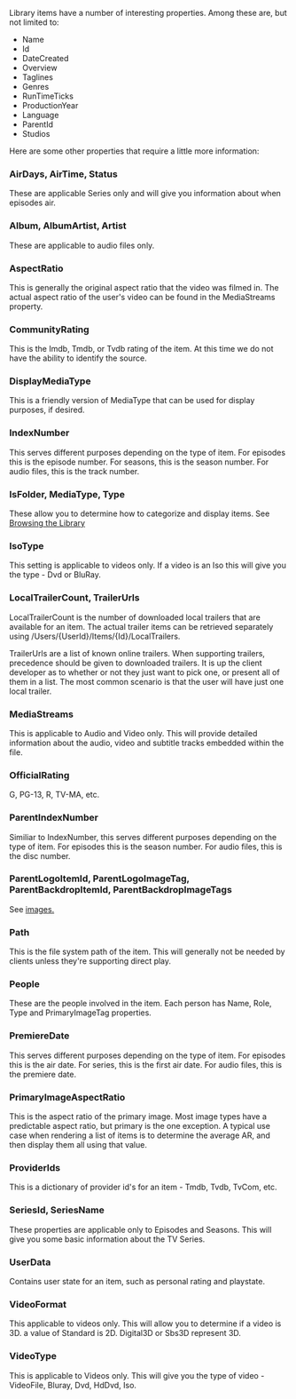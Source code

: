 Library items have a number of interesting properties. Among these are, but not limited to:

* Name
* Id
* DateCreated
* Overview
* Taglines
* Genres
* RunTimeTicks
* ProductionYear
* Language
* ParentId
* Studios

Here are some other properties that require a little more information:

### AirDays, AirTime, Status
These are applicable Series only and will give you information about when episodes air.

### Album, AlbumArtist, Artist
These are applicable to audio files only.

### AspectRatio
This is generally the original aspect ratio that the video was filmed in. The actual aspect ratio of the user's video can be found in the MediaStreams property.

### CommunityRating
This is the Imdb, Tmdb, or Tvdb rating of the item. At this time we do not have the ability to identify the source.

### DisplayMediaType
This is a friendly version of MediaType that can be used for display purposes, if desired.

### IndexNumber
This serves different purposes depending on the type of item. For episodes this is the episode number. For seasons, this is the season number. For audio files, this is the track number.

### IsFolder, MediaType, Type
These allow you to determine how to categorize and display items. See [Browsing the Library](https://github.com/MediaBrowser/MediaBrowser/wiki/Browsing-the-Library)

### IsoType
This setting is applicable to videos only. If a video is an Iso this will give you the type - Dvd or BluRay.

### LocalTrailerCount, TrailerUrls
LocalTrailerCount is the number of downloaded local trailers that are available for an item. The actual trailer items can be retrieved separately using /Users/{UserId}/Items/{Id}/LocalTrailers.

TrailerUrls are a list of known online trailers. When supporting trailers, precedence should be given to downloaded trailers. It is up the client developer as to whether or not they just want to pick one, or present all of them in a list. The most common scenario is that the user will have just one local trailer.

### MediaStreams
This is applicable to Audio and Video only. This will provide detailed information about the audio, video and subtitle tracks embedded within the file.

### OfficialRating
G, PG-13, R, TV-MA, etc.

### ParentIndexNumber
Similiar to IndexNumber, this serves different purposes depending on the type of item. For episodes this is the season number. For audio files, this is the disc number.

### ParentLogoItemId, ParentLogoImageTag, ParentBackdropItemId, ParentBackdropImageTags 
See [images.](https://github.com/MediaBrowser/MediaBrowser/wiki/Images)

### Path
This is the file system path of the item. This will generally not be needed by clients unless they're supporting direct play.

### People
These are the people involved in the item. Each person has Name, Role, Type and PrimaryImageTag properties. 

### PremiereDate 
This serves different purposes depending on the type of item. For episodes this is the air date. For series, this is the first air date. For audio files, this is the premiere date.

### PrimaryImageAspectRatio
This is the aspect ratio of the primary image. Most image types have a predictable aspect ratio, but primary is the one exception. A typical use case when rendering a list of items is to determine the average AR, and then display them all using that value.

### ProviderIds
This is a dictionary of provider id's for an item - Tmdb, Tvdb, TvCom, etc.

### SeriesId, SeriesName
These properties are applicable only to Episodes and Seasons. This will give you some basic information about the TV Series.

### UserData
Contains user state for an item, such as personal rating and playstate.

### VideoFormat
This applicable to videos only. This will allow you to determine if a video is 3D. a value of Standard is 2D. Digital3D or Sbs3D represent 3D.

### VideoType
This is applicable to Videos only. This will give you the type of video - VideoFile, Bluray, Dvd, HdDvd, Iso.